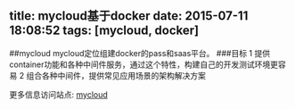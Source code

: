 title: mycloud基于docker
date: 2015-07-11 18:08:52
tags: [mycloud, docker]
---
##mycloud
mycloud定位组建docker的pass和saas平台。
###目标
1 提供container功能和各种中间件服务，通过这个特性，构建自己的开发测试环境更容易
2 组合各种中间件，提供常见应用场景的架构解决方案

更多信息访问站点: [mycloud](https://github.com/superproxy/mycloud)

